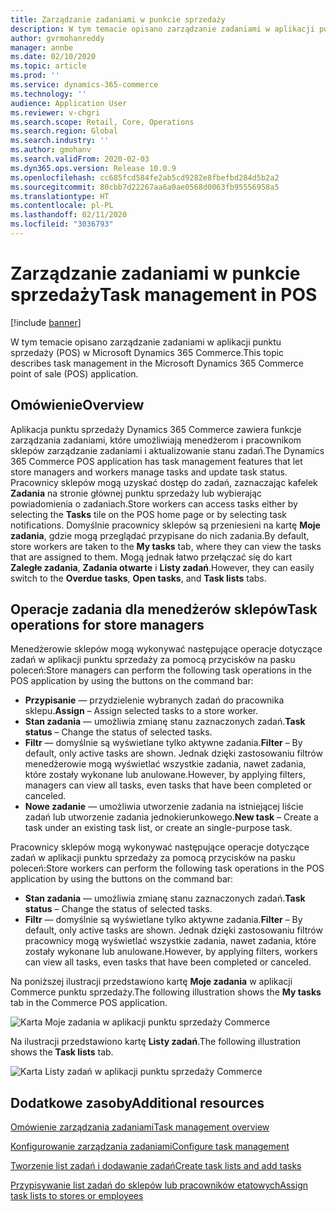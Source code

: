 ```yaml
---
title: Zarządzanie zadaniami w punkcie sprzedaży
description: W tym temacie opisano zarządzanie zadaniami w aplikacji punktu sprzedaży (POS) w Microsoft Dynamics 365 Commerce.
author: gvrmohanreddy
manager: annbe
ms.date: 02/10/2020
ms.topic: article
ms.prod: ''
ms.service: dynamics-365-commerce
ms.technology: ''
audience: Application User
ms.reviewer: v-chgri
ms.search.scope: Retail, Core, Operations
ms.search.region: Global
ms.search.industry: ''
ms.author: gmohanv
ms.search.validFrom: 2020-02-03
ms.dyn365.ops.version: Release 10.0.9
ms.openlocfilehash: cc685fcd584fe2ab5cd9282e8fbefbd284d5b2a2
ms.sourcegitcommit: 80cbb7d22267aa6a0ae0568d0063fb95556958a5
ms.translationtype: HT
ms.contentlocale: pl-PL
ms.lasthandoff: 02/11/2020
ms.locfileid: "3036793"
---
```

# <a name="task-management-in-pos"></a><span data-ttu-id="220d7-103">Zarządzanie zadaniami w punkcie sprzedaży</span><span class="sxs-lookup"><span data-stu-id="220d7-103">Task management in POS</span></span>

[!include [banner](includes/banner.md)]

<span data-ttu-id="220d7-104">W tym temacie opisano zarządzanie zadaniami w aplikacji punktu sprzedaży (POS) w Microsoft Dynamics 365 Commerce.</span><span class="sxs-lookup"><span data-stu-id="220d7-104">This topic describes task management in the Microsoft Dynamics 365 Commerce point of sale (POS) application.</span></span>

## <a name="overview"></a><span data-ttu-id="220d7-105">Omówienie</span><span class="sxs-lookup"><span data-stu-id="220d7-105">Overview</span></span>

<span data-ttu-id="220d7-106">Aplikacja punktu sprzedaży Dynamics 365 Commerce zawiera funkcje zarządzania zadaniami, które umożliwiają menedżerom i pracownikom sklepów zarządzanie zadaniami i aktualizowanie stanu zadań.</span><span class="sxs-lookup"><span data-stu-id="220d7-106">The Dynamics 365 Commerce POS application has task management features that let store managers and workers manage tasks and update task status.</span></span> <span data-ttu-id="220d7-107">Pracownicy sklepów mogą uzyskać dostęp do zadań, zaznaczając kafelek **Zadania** na stronie głównej punktu sprzedaży lub wybierając powiadomienia o zadaniach.</span><span class="sxs-lookup"><span data-stu-id="220d7-107">Store workers can access tasks either by selecting the **Tasks** tile on the POS home page or by selecting task notifications.</span></span> <span data-ttu-id="220d7-108">Domyślnie pracownicy sklepów są przeniesieni na kartę **Moje zadania**, gdzie mogą przeglądać przypisane do nich zadania.</span><span class="sxs-lookup"><span data-stu-id="220d7-108">By default, store workers are taken to the **My tasks** tab, where they can view the tasks that are assigned to them.</span></span> <span data-ttu-id="220d7-109">Mogą jednak łatwo przełączać się do kart **Zaległe zadania**, **Zadania otwarte** i **Listy zadań**.</span><span class="sxs-lookup"><span data-stu-id="220d7-109">However, they can easily switch to the **Overdue tasks**, **Open tasks**, and **Task lists** tabs.</span></span>

## <a name="task-operations-for-store-managers"></a><span data-ttu-id="220d7-110">Operacje zadania dla menedżerów sklepów</span><span class="sxs-lookup"><span data-stu-id="220d7-110">Task operations for store managers</span></span>

<span data-ttu-id="220d7-111">Menedżerowie sklepów mogą wykonywać następujące operacje dotyczące zadań w aplikacji punktu sprzedaży za pomocą przycisków na pasku poleceń:</span><span class="sxs-lookup"><span data-stu-id="220d7-111">Store managers can perform the following task operations in the POS application by using the buttons on the command bar:</span></span>

- <span data-ttu-id="220d7-112">**Przypisanie** — przydzielenie wybranych zadań do pracownika sklepu.</span><span class="sxs-lookup"><span data-stu-id="220d7-112">**Assign** – Assign selected tasks to a store worker.</span></span>
- <span data-ttu-id="220d7-113">**Stan zadania** — umożliwia zmianę stanu zaznaczonych zadań.</span><span class="sxs-lookup"><span data-stu-id="220d7-113">**Task status** – Change the status of selected tasks.</span></span>
- <span data-ttu-id="220d7-114">**Filtr** — domyślnie są wyświetlane tylko aktywne zadania.</span><span class="sxs-lookup"><span data-stu-id="220d7-114">**Filter** – By default, only active tasks are shown.</span></span> <span data-ttu-id="220d7-115">Jednak dzięki zastosowaniu filtrów menedżerowie mogą wyświetlać wszystkie zadania, nawet zadania, które zostały wykonane lub anulowane.</span><span class="sxs-lookup"><span data-stu-id="220d7-115">However, by applying filters, managers can view all tasks, even tasks that have been completed or canceled.</span></span>
- <span data-ttu-id="220d7-116">**Nowe zadanie** — umożliwia utworzenie zadania na istniejącej liście zadań lub utworzenie zadania jednokierunkowego.</span><span class="sxs-lookup"><span data-stu-id="220d7-116">**New task** – Create a task under an existing task list, or create an single-purpose task.</span></span>

<span data-ttu-id="220d7-117">Pracownicy sklepów mogą wykonywać następujące operacje dotyczące zadań w aplikacji punktu sprzedaży za pomocą przycisków na pasku poleceń:</span><span class="sxs-lookup"><span data-stu-id="220d7-117">Store workers can perform the following task operations in the POS application by using the buttons on the command bar:</span></span>

- <span data-ttu-id="220d7-118">**Stan zadania** — umożliwia zmianę stanu zaznaczonych zadań.</span><span class="sxs-lookup"><span data-stu-id="220d7-118">**Task status** – Change the status of selected tasks.</span></span>
- <span data-ttu-id="220d7-119">**Filtr** — domyślnie są wyświetlane tylko aktywne zadania.</span><span class="sxs-lookup"><span data-stu-id="220d7-119">**Filter** – By default, only active tasks are shown.</span></span> <span data-ttu-id="220d7-120">Jednak dzięki zastosowaniu filtrów pracownicy mogą wyświetlać wszystkie zadania, nawet zadania, które zostały wykonane lub anulowane.</span><span class="sxs-lookup"><span data-stu-id="220d7-120">However, by applying filters, workers can view all tasks, even tasks that have been completed or canceled.</span></span>

<span data-ttu-id="220d7-121">Na poniższej ilustracji przedstawiono kartę **Moje zadania** w aplikacji Commerce punktu sprzedaży.</span><span class="sxs-lookup"><span data-stu-id="220d7-121">The following illustration shows the **My tasks** tab in the Commerce POS application.</span></span>

![Karta Moje zadania w aplikacji punktu sprzedaży Commerce](media/POS-task-management.png)

<span data-ttu-id="220d7-123">Na ilustracji przedstawiono kartę **Listy zadań**.</span><span class="sxs-lookup"><span data-stu-id="220d7-123">The following illustration shows the **Task lists** tab.</span></span>

![Karta Listy zadań w aplikacji punktu sprzedaży Commerce](media/POS-task-lists-management.png)

## <a name="additional-resources"></a><span data-ttu-id="220d7-125">Dodatkowe zasoby</span><span class="sxs-lookup"><span data-stu-id="220d7-125">Additional resources</span></span>

[<span data-ttu-id="220d7-126">Omówienie zarządzania zadaniami</span><span class="sxs-lookup"><span data-stu-id="220d7-126">Task management overview</span></span>](task-mgmt-overview.md)

[<span data-ttu-id="220d7-127">Konfigurowanie zarządzania zadaniami</span><span class="sxs-lookup"><span data-stu-id="220d7-127">Configure task management</span></span>](task-mgmt-configure.md)

[<span data-ttu-id="220d7-128">Tworzenie list zadań i dodawanie zadań</span><span class="sxs-lookup"><span data-stu-id="220d7-128">Create task lists and add tasks</span></span>](task-mgmt-create-lists.md)

[<span data-ttu-id="220d7-129">Przypisywanie list zadań do sklepów lub pracowników etatowych</span><span class="sxs-lookup"><span data-stu-id="220d7-129">Assign task lists to stores or employees</span></span>](task-mgmt-assign-lists.md)
